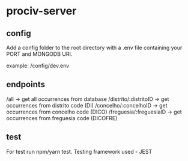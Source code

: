 # prociv-server

## config

Add a config folder to the root directory with a .env file containing your PORT and MONGODB URI.

example:
/config/dev.env

## endpoints

/all -> get all occurrences from database
/distrito/:distritoID -> get occurrences from distrito code (DI)
/concelho/:concelhoID -> get occurrences from concelho code (DICO)
/freguesia/:freguesiaID -> get occurrences from freguesia code (DICOFRE)

## test

For test run npm/yarn test.
Testing framework used - JEST
